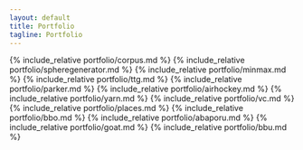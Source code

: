 ```yaml
---
layout: default
title: Portfolio
tagline: Portfolio
---
```


{% include_relative portfolio/corpus.md %}
{% include_relative portfolio/spheregenerator.md %}
{% include_relative portfolio/minmax.md %}
{% include_relative portfolio/ttg.md %}
{% include_relative portfolio/parker.md %}
{% include_relative portfolio/airhockey.md %}
{% include_relative portfolio/yarn.md %}
{% include_relative portfolio/vc.md %}
{% include_relative portfolio/places.md %}
{% include_relative portfolio/bbo.md %}
{% include_relative portfolio/abaporu.md %}
{% include_relative portfolio/goat.md %}
{% include_relative portfolio/bbu.md %}

